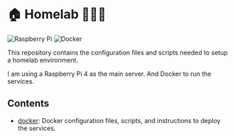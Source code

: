# 🏠 Homelab 👨‍🔬🧪

![Raspberry Pi](https://img.shields.io/badge/-RaspberryPi-C51A4A?style=for-the-badge&logo=Raspberry-Pi)
![Docker](https://img.shields.io/badge/docker-%230db7ed.svg?style=for-the-badge&logo=docker&logoColor=white)

This repository contains the configuration files and scripts needed to setup a homelab environment.

I am using a Raspberry Pi 4 as the main server. And Docker to run the services.

## Contents

- [docker](docker/README.md): Docker configuration files, scripts, and instructions to deploy the services.
